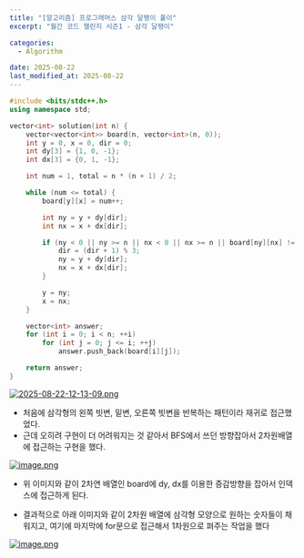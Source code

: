 ```yaml
---
title: "[알고리즘] 프로그래머스 삼각 달팽이 풀이"
excerpt: "월간 코드 챌린지 시즌1 - 삼각 달팽이"

categories:
  - Algorithm

date: 2025-08-22
last_modified_at: 2025-08-22
---
```


```cpp
#include <bits/stdc++.h>
using namespace std;

vector<int> solution(int n) {
    vector<vector<int>> board(n, vector<int>(n, 0));
    int y = 0, x = 0, dir = 0;
    int dy[3] = {1, 0, -1};
    int dx[3] = {0, 1, -1};

    int num = 1, total = n * (n + 1) / 2;

    while (num <= total) {
        board[y][x] = num++;

        int ny = y + dy[dir];
        int nx = x + dx[dir];

        if (ny < 0 || ny >= n || nx < 0 || nx >= n || board[ny][nx] != 0 || nx > ny) {
            dir = (dir + 1) % 3;
            ny = y + dy[dir];
            nx = x + dx[dir];
        }

        y = ny;
        x = nx;
    }

    vector<int> answer;
    for (int i = 0; i < n; ++i)
        for (int j = 0; j <= i; ++j)
            answer.push_back(board[i][j]);

    return answer;
}
```

[![2025-08-22-12-13-09.png](https://i.postimg.cc/HLQy2pQy/2025-08-22-12-13-09.png)](https://postimg.cc/yJ8x6Cp1)

- 처음에 삼각형의 왼쪽 빗변, 밑변, 오른쪽 빗변을 반복하는 패턴이라 재귀로 접근했었다.
- 근데 오히려 구현이 더 어려워지는 것 같아서 BFS에서 쓰던 방향잡아서 2차원배열에 접근하는 구현을 했다.

[![image.png](https://i.postimg.cc/wBjh61ZQ/image.png)](https://postimg.cc/75jC9Zx5)

- 위 이미지와 같이 2차연 배열인 board에 dy, dx를 이용한 증감방향을 잡아서 인덱스에 접근하게 된다.

- 결과적으로 아래 이미지와 같이 2차원 배열에 삼각형 모양으로 원하는 숫자들이 채워지고, 여기에 마지막에 for문으로 접근해서 1차원으로 펴주는 작업을 했다

[![image.png](https://i.postimg.cc/tRxFCQSw/image.png)](https://postimg.cc/vDG43jdt)
